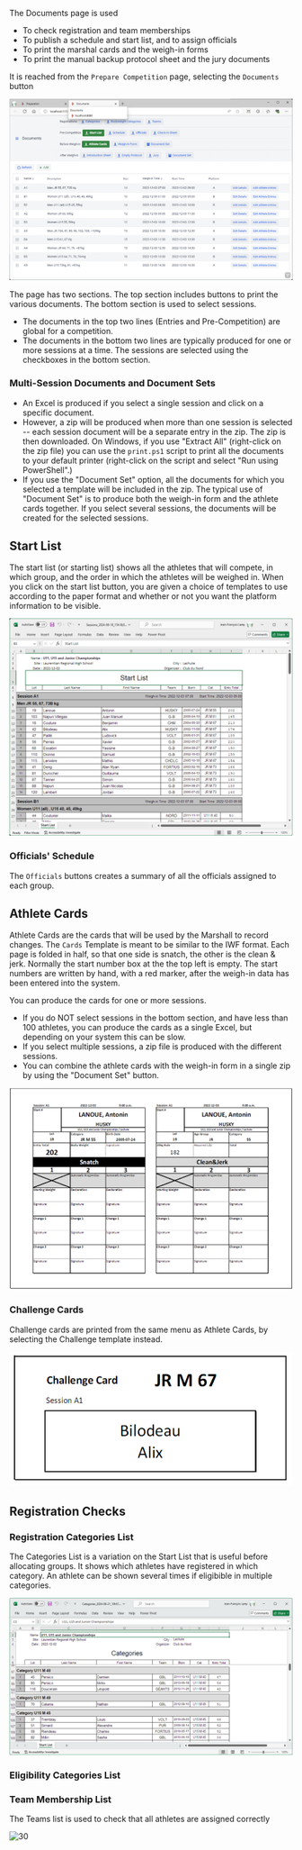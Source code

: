 The Documents page is used

- To check registration and team memberships
- To publish a schedule and start list, and to assign officials
- To print the marshal cards and the weigh-in forms
- To print the manual backup protocol sheet and the jury documents

It is reached from the `Prepare Competition` page, selecting the `Documents` button

![15](nimg/2400PreCompetitionDocuments/15.png)

The page has two sections.  The top section includes buttons to print the various documents.  The bottom section is used to select sessions.

- The documents in the top two lines (Entries and Pre-Competition) are global for a competition.
- The documents in the bottom two lines are typically produced for one or more sessions at a time.  The sessions are selected using the checkboxes in the bottom section.

### Multi-Session Documents and Document Sets

- An Excel is produced if you select a single session and click on a specific document.
- However, a zip will be produced when more than one session is selected -- each session document will be a separate entry in the zip.  The zip is then downloaded.  On Windows, if you use "Extract All"  (right-click on the zip file) you can use the `print.ps1` script to print all the documents to your default printer (right-click on the script and select "Run using PowerShell".)
- If you use the "Document Set" option, all the documents for which you selected a template will be included in the zip.  The typical use of "Document Set" is to produce both the weigh-in form and the athlete cards together. If you select several sessions, the documents will be created for the selected sessions.

## Start List

The start list (or starting list) shows all the athletes that will compete, in which group, and the order in which the athletes will be weighed in.  When you click on the start list button, you are given a choice of templates to use according to the paper format and whether or not you want the platform information to be visible.

![30](nimg/2400PreCompetitionDocuments/30.png)

### Officials' Schedule

The `Officials` buttons creates a summary of all the officials assigned to each group.

## Athlete Cards

Athlete Cards are the cards that will be used by the Marshall to record changes.  The `Cards` Template is meant to be similar to the IWF format. Each page is folded in half, so that one side is snatch, the other is the clean & jerk.  Normally the start number box at the the top left is empty.  The start numbers are written by hand, with a red marker, after the weigh-in data has been entered into the system.

You can produce the cards for one or more sessions.  

- If you do NOT select sessions in the bottom section, and have less than 100 athletes, you can produce the cards as a single Excel, but depending on your system this can be slow.
- If you select multiple sessions, a zip file is produced with the different sessions.
- You can combine the athlete cards with the weigh-in form in a single zip by using the "Document Set" button.

![043_AthleteCards](img/WeighIn/043_AthleteCards.png)

### Challenge Cards

Challenge cards are printed from the same menu as Athlete Cards, by selecting the Challenge template instead.

![16](nimg/2400PreCompetitionDocuments/16.png)

## Registration Checks

### Registration Categories List

The Categories List is a variation on the Start List that is useful before allocating groups.  It shows which athletes have registered in which category. An athlete can be shown several times if eligibible in multiple categories.

![40](nimg/2400PreCompetitionDocuments/40.png)

### Eligibility Categories List



### Team Membership List

The Teams list is used to check that all athletes are assigned correctly

![30](nimg/2400PreCompetitionDocuments/20.png)



